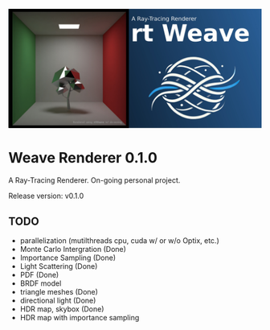 ![rtWeave_v0.1.0](teaser/banner_01.jpg)

# Weave Renderer 0.1.0
A Ray-Tracing Renderer. On-going personal project.


Release version: v0.1.0

## TODO
- parallelization (mutilthreads cpu, cuda w/ or w/o Optix, etc.)
- Monte Carlo Intergration (Done)
- Importance Sampling (Done)
- Light Scattering (Done)
- PDF (Done)
- BRDF model
- triangle meshes (Done)
- directional light (Done)
- HDR map, skybox (Done)
- HDR map with importance sampling